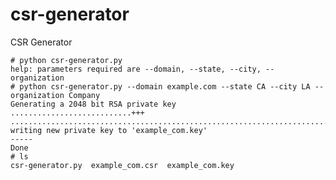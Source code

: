 csr-generator
=============

CSR Generator

    # python csr-generator.py
    help: parameters required are --domain, --state, --city, --organization
    # python csr-generator.py --domain example.com --state CA --city LA --organization Company
    Generating a 2048 bit RSA private key
    ...........................+++
    .................................................................................+++
    writing new private key to 'example_com.key'
    -----
    Done
    # ls
    csr-generator.py  example_com.csr  example_com.key

